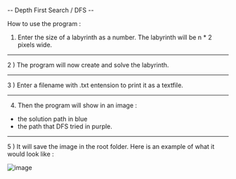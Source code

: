 -- Depth First Search / DFS --

How to use the program :

1) Enter the size of a labyrinth as a number. The labyrinth will be n * 2 pixels wide.

---

2 ) The program will now create and solve the labyrinth. 

---

3 ) Enter a filename with .txt entension to print it as a textfile.

---

4) Then the program will show in an image :
- the solution path in blue
- the path that DFS tried in purple.

---

5 ) It will save the image in the root folder. Here is an example of what it would look like :

![image](https://user-images.githubusercontent.com/91526400/193556347-562b814a-cdae-4d31-8e4a-e55e73939ab0.png)
